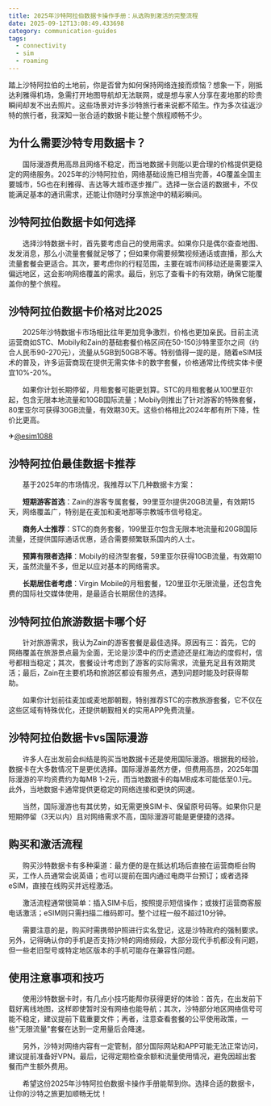 ```yaml
---
title: 2025年沙特阿拉伯数据卡操作手册：从选购到激活的完整流程
date: 2025-09-12T13:08:49.433698
category: communication-guides
tags:
  - connectivity
  - sim
  - roaming
---
```


踏上沙特阿拉伯的土地前，你是否曾为如何保持网络连接而烦恼？想象一下，刚抵达利雅得机场，急需打开地图导航却无法联网，或是想与家人分享在麦地那的珍贵瞬间却发不出去照片。这些场景对许多沙特旅行者来说都不陌生。作为多次往返沙特的旅行者，我深知一张合适的数据卡能让整个旅程顺畅不少。

## 为什么需要沙特专用数据卡？

　　国际漫游费用高昂且网络不稳定，而当地数据卡则能以更合理的价格提供更稳定的网络服务。2025年的沙特阿拉伯，网络基础设施已相当完善，4G覆盖全国主要城市，5G也在利雅得、吉达等大城市逐步推广。选择一张合适的数据卡，不仅能满足基本的通讯需求，还能让你随时分享旅途中的精彩瞬间。

## 沙特阿拉伯数据卡如何选择

　　选择沙特数据卡时，首先要考虑自己的使用需求。如果你只是偶尔查查地图、发发消息，那么小流量套餐就足够了；但如果你需要频繁视频通话或直播，那么大流量套餐会更适合。其次，要考虑你的行程范围，主要在城市间移动还是需要深入偏远地区，这会影响网络覆盖的需求。最后，别忘了查看卡的有效期，确保它能覆盖你的整个旅程。

## 沙特阿拉伯数据卡价格对比2025

　　2025年沙特数据卡市场相比往年更加竞争激烈，价格也更加亲民。目前主流运营商如STC、Mobily和Zain的基础套餐价格区间在50-150沙特里亚尔之间（约合人民币90-270元），流量从5GB到50GB不等。特别值得一提的是，随着eSIM技术的普及，许多运营商现在提供无需实体卡的数字套餐，价格通常比传统实体卡便宜10%-20%。

　　如果你计划长期停留，月租套餐可能更划算。STC的月租套餐从100里亚尔起，包含无限本地流量和10GB国际流量；Mobily则推出了针对游客的特殊套餐，80里亚尔可获得30GB流量，有效期30天。这些价格相比2024年都有所下降，性价比更高。

✈[@esim1088](https://t.me/s/esim1088)

## 沙特阿拉伯最佳数据卡推荐

　　基于2025年的市场情况，我推荐以下几种数据卡方案：

　　**短期游客首选**：Zain的游客专属套餐，99里亚尔提供20GB流量，有效期15天，网络覆盖广，特别是在麦加和麦地那等宗教城市信号稳定。

　　**商务人士推荐**：STC的商务套餐，199里亚尔包含无限本地流量和20GB国际流量，还提供国际通话优惠，适合需要频繁联系国内的人士。

　　**预算有限者选择**：Mobily的经济型套餐，59里亚尔获得10GB流量，有效期10天，虽然流量不多，但足以应对基本的网络需求。

　　**长期居住者考虑**：Virgin Mobile的月租套餐，120里亚尔无限流量，还包含免费的国际社交媒体使用，是最适合长期居住的选择。

## 沙特阿拉伯旅游数据卡哪个好

　　针对旅游需求，我认为Zain的游客套餐是最佳选择。原因有三：首先，它的网络覆盖在旅游景点最为全面，无论是沙漠中的历史遗迹还是红海边的度假村，信号都相当稳定；其次，套餐设计考虑到了游客的实际需求，流量充足且有效期灵活；最后，Zain在主要机场和旅游区都设有服务点，遇到问题时能及时获得帮助。

　　如果你计划前往麦加或麦地那朝觐，特别推荐STC的宗教旅游套餐，它不仅在这些区域有特殊优化，还提供朝觐相关的实用APP免费流量。

## 沙特阿拉伯数据卡vs国际漫游

　　许多人在出发前会纠结是购买当地数据卡还是使用国际漫游。根据我的经验，数据卡在大多数情况下是更优选择。国际漫游虽然方便，但费用高昂，2025年国际漫游的平均资费约为每MB 1-2元，而当地数据卡的每MB成本可能低至0.1元。此外，当地数据卡通常提供更稳定的网络连接和更快的网速。

　　当然，国际漫游也有其优势，如无需更换SIM卡、保留原号码等。如果你只是短期停留（3天以内）且对网络需求不高，国际漫游可能是更便捷的选择。

## 购买和激活流程

　　购买沙特数据卡有多种渠道：最方便的是在抵达机场后直接在运营商柜台购买，工作人员通常会说英语；也可以提前在国内通过电商平台预订；或者选择eSIM，直接在线购买并远程激活。

　　激活流程通常很简单：插入SIM卡后，按照提示短信操作；或拨打运营商客服电话激活；eSIM则只需扫描二维码即可。整个过程一般不超过10分钟。

　　需要注意的是，购买时需携带护照进行实名登记，这是沙特政府的强制要求。另外，记得确认你的手机是否支持沙特的网络频段，大部分现代手机都没有问题，但一些老旧型号或特定地区版本的手机可能存在兼容性问题。

## 使用注意事项和技巧

　　使用沙特数据卡时，有几点小技巧能帮你获得更好的体验：首先，在出发前下载好离线地图，这样即使暂时没有网络也能导航；其次，沙特部分地区网络信号可能不稳定，建议提前下载重要文件；再者，注意查看套餐的公平使用政策，一些"无限流量"套餐在达到一定用量后会降速。

　　另外，沙特对网络内容有一定管制，部分国际网站和APP可能无法正常访问，建议提前准备好VPN。最后，记得定期检查余额和流量使用情况，避免因超出套餐而产生额外费用。

　　希望这份2025年沙特阿拉伯数据卡操作手册能帮到你。选择合适的数据卡，让你的沙特之旅更加顺畅无忧！